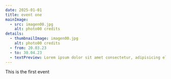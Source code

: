 ```yaml
---
date: 2025-01-01
title: event one
mainImage:
  - src: imagen00.jpg
    alt: photo00 credits
details:
  - thumbnailImage: imagen00.jpg
    alt: photo00 credits
  - from: 20.03.23
  - to: 30.04.23
  - textPreview: Lorem ipsum dolor sit amet consectetur, adipisicing elit. Optio architecto error dolor ea similique asperiores laudantium, et doloremque libero ullam, eius qui ipsum sint nam, enim officia quam accusamus consequuntur.
---
```


This is the first event
